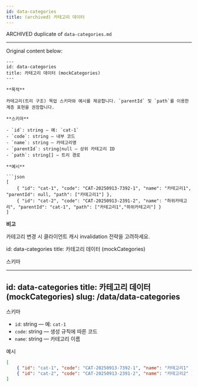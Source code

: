 ```yaml
---
id: data-categories
title: (archived) 카테고리 데이터
---
```


ARCHIVED duplicate of `data-categories.md`

---
Original content below:

```
---
id: data-categories
title: 카테고리 데이터 (mockCategories)
---

**목적**

카테고리(트리 구조) 목업 스키마와 예시를 제공합니다. `parentId` 및 `path`를 이용한 계층 표현을 권장합니다.

**스키마**

- `id`: string — 예: `cat-1`
- `code`: string — 내부 코드
- `name`: string — 카테고리명
- `parentId`: string|null — 상위 카테고리 ID
- `path`: string[] — 트리 경로

**예시**

```json
[
	{ "id": "cat-1", "code": "CAT-20250913-7392-1", "name": "카테고리1", "parentId": null, "path": ["카테고리1"] },
	{ "id": "cat-2", "code": "CAT-20250913-2391-2", "name": "하위카테고리", "parentId": "cat-1", "path": ["카테고리1","하위카테고리"] }
]
```

**비고**

카테고리 변경 시 클라이언트 캐시 invalidation 전략을 고려하세요.

id: data-categories
title: 카테고리 데이터 (mockCategories)

스키마


---
id: data-categories
title: 카테고리 데이터 (mockCategories)
slug: /data/data-categories
---

스키마

- `id`: string — 예: `cat-1`
- `code`: string — 생성 규칙에 따른 코드
- `name`: string — 카테고리 이름

예시

```json
[
	{ "id": "cat-1", "code": "CAT-20250913-7392-1", "name": "카테고리1" },
	{ "id": "cat-2", "code": "CAT-20250913-2391-2", "name": "카테고리2" }
]
```

```
